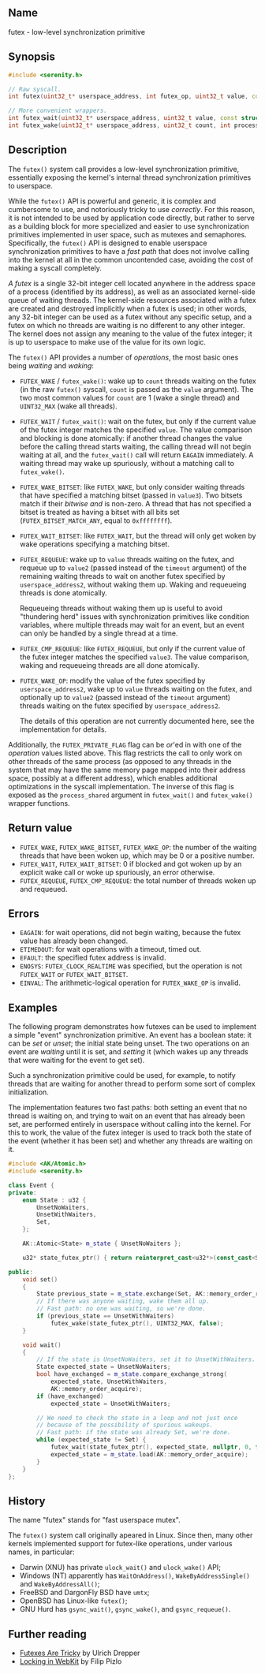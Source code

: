 ## Name

futex - low-level synchronization primitive

## Synopsis

```c++
#include <serenity.h>

// Raw syscall.
int futex(uint32_t* userspace_address, int futex_op, uint32_t value, const struct timespec* timeout, uint32_t* userspace_address2, uint32_t value3);

// More convenient wrappers.
int futex_wait(uint32_t* userspace_address, uint32_t value, const struct timespec* abstime, int clockid, int process_shared);
int futex_wake(uint32_t* userspace_address, uint32_t count, int process_shared);
```

## Description

The `futex()` system call provides a low-level synchronization primitive,
essentially exposing the kernel's internal thread synchronization primitives
to userspace.

While the `futex()` API is powerful and generic, it is complex and cumbersome
to use, and notoriously tricky to use *correctly*. For this reason, it is not
intended to be used by application code directly, but rather to serve as
a building block for more specialized and easier to use synchronization
primitives implemented in user space, such as mutexes and semaphores.
Specifically, the `futex()` API is designed to enable userspace synchronization
primitives to have a *fast path* that does not involve calling into the kernel
at all in the common uncontended case, avoiding the cost of making a syscall
completely.

*A futex* is a single 32-bit integer cell located anywhere in the address space
of a process (identified by its address), as well as an associated kernel-side
queue of waiting threads. The kernel-side resources associated with a futex are
created and destroyed implicitly when a futex is used; in other words, any
32-bit integer can be used as a futex without any specific setup, and a futex
on which no threads are waiting is no different to any other integer. The
kernel does not assign any meaning to the value of the futex integer; it is up
to userspace to make use of the value for its own logic.

The `futex()` API provides a number of *operations*, the most basic ones being
_waiting_ and _waking_:

* `FUTEX_WAKE` / `futex_wake()`: wake up to `count` threads waiting on the
  futex (in the raw `futex()` syscall, `count` is passed as the `value`
  argument). The two most common values for `count` are 1 (wake a single
  thread) and `UINT32_MAX` (wake all threads).
* `FUTEX_WAIT` / `futex_wait()`: wait on the futex, but only if the current
  value of the futex integer matches the specified `value`. The value
  comparison and blocking is done atomically: if another thread changes the
  value before the calling thread starts waiting, the calling thread will not
  begin waiting at all, and the `futex_wait()` call will return `EAGAIN`
  immediately. A waiting thread may wake up spuriously, without a matching call
  to `futex_wake()`.
* `FUTEX_WAKE_BITSET`: like `FUTEX_WAKE`, but only consider waiting threads
  that have specified a matching bitset (passed in `value3`). Two bitsets match
  if their *bitwise and* is non-zero. A thread that has not specified a bitset
  is treated as having a bitset with all bits set (`FUTEX_BITSET_MATCH_ANY`,
  equal to `0xffffffff`).
* `FUTEX_WAIT_BITSET`: like `FUTEX_WAIT`, but the thread will only get woken by
   wake operations specifying a matching bitset.
* `FUTEX_REQUEUE`: wake up to `value` threads waiting on the futex, and requeue
  up to `value2` (passed instead of the `timeout` argument) of the remaining
  waiting threads to wait on another futex specified by `userspace_address2`,
  without waking them up. Waking and requeueing threads is done atomically.

  Requeueing threads without waking them up is useful to avoid "thundering
  herd" issues with synchronization primitives like condition variables, where
  multiple threads may wait for an event, but an event can only be handled by a
  single thread at a time.
* `FUTEX_CMP_REQUEUE`: like `FUTEX_REQUEUE`, but only if the current value of
  the futex integer matches the specified `value3`. The value comparison,
  waking and requeueing threads are all done atomically.
* `FUTEX_WAKE_OP`: modify the value of the futex specified by
  `userspace_address2`, wake up to `value` threads waiting on the futex, and
  optionally up to `value2` (passed instead of the `timeout` argument) threads
  waiting on the futex specified by `userspace_address2`.

  The details of this operation are not currently documented here, see the
  implementation for details.

Additionally, the `FUTEX_PRIVATE_FLAG` flag can be *or*'ed in with one of the
*operation* values listed above. This flag restricts the call to only work on
other threads of the same process (as opposed to any threads in the system that
may have the same memory page mapped into their address space, possibly at a
different address), which enables additional optimizations in the syscall
implementation. The inverse of this flag is exposed as the `process_shared`
argument in `futex_wait()` and `futex_wake()` wrapper functions.

## Return value

* `FUTEX_WAKE`, `FUTEX_WAKE_BITSET`, `FUTEX_WAKE_OP`: the number of the waiting
  threads that have been woken up, which may be 0 or a positive number.
* `FUTEX_WAIT`, `FUTEX_WAIT_BITSET`: 0 if blocked and got woken up by an
  explicit wake call or woke up spuriously, an error otherwise.
* `FUTEX_REQUEUE`, `FUTEX_CMP_REQUEUE`: the total number of threads woken up
  and requeued.

## Errors

* `EAGAIN`: for wait operations, did not begin waiting, because the futex value
   has already been changed.
* `ETIMEDOUT`: for wait operations with a timeout, timed out.
* `EFAULT`: the specified futex address is invalid.
* `ENOSYS`: `FUTEX_CLOCK_REALTIME` was specified, but the operation is not
  `FUTEX_WAIT` or `FUTEX_WAIT_BITSET`.
* `EINVAL`: The arithmetic-logical operation for `FUTEX_WAKE_OP` is invalid.

## Examples

The following program demonstrates how futexes can be used to implement a
simple "event" synchronization primitive. An event has a boolean state: it can
be *set* or *unset*; the initial state being unset. The two operations on an
event are *waiting* until it is set, and *setting* it (which wakes up any
threads that were waiting for the event to get set).

Such a synchronization primitive could be used, for example, to notify threads
that are waiting for another thread to perform some sort of complex
initialization.

The implementation features two fast paths: both setting an event that no
thread is waiting on, and trying to wait on an event that has already been set,
are performed entirely in userspace without calling into the kernel. For this
to work, the value of the futex integer is used to track both the state of the
event (whether it has been set) and whether any threads are waiting on it.

```c++
#include <AK/Atomic.h>
#include <serenity.h>

class Event {
private:
    enum State : u32 {
        UnsetNoWaiters,
        UnsetWithWaiters,
        Set,
    };

    AK::Atomic<State> m_state { UnsetNoWaiters };

    u32* state_futex_ptr() { return reinterpret_cast<u32*>(const_cast<State*>(m_state.ptr())); }

public:
    void set()
    {
        State previous_state = m_state.exchange(Set, AK::memory_order_release);
        // If there was anyone waiting, wake them all up.
        // Fast path: no one was waiting, so we're done.
        if (previous_state == UnsetWithWaiters)
            futex_wake(state_futex_ptr(), UINT32_MAX, false);
    }

    void wait()
    {
        // If the state is UnsetNoWaiters, set it to UnsetWithWaiters.
        State expected_state = UnsetNoWaiters;
        bool have_exchanged = m_state.compare_exchange_strong(
            expected_state, UnsetWithWaiters,
            AK::memory_order_acquire);
        if (have_exchanged)
            expected_state = UnsetWithWaiters;

        // We need to check the state in a loop and not just once
        // because of the possibility of spurious wakeups.
        // Fast path: if the state was already Set, we're done.
        while (expected_state != Set) {
            futex_wait(state_futex_ptr(), expected_state, nullptr, 0, false);
            expected_state = m_state.load(AK::memory_order_acquire);
        }
    }
};
```

## History

The name "futex" stands for "fast userspace mutex".

The `futex()` system call originally apeared in Linux. Since then, many other
kernels implemented support for futex-like operations, under various names, in
particular:
* Darwin (XNU) has private `ulock_wait()` and `ulock_wake()` API;
* Windows (NT) apparently has `WaitOnAddress()`, `WakeByAddressSingle()` and
  `WakeByAddressAll()`;
* FreeBSD and DargonFly BSD have `umtx`;
* OpenBSD has Linux-like `futex()`;
* GNU Hurd has `gsync_wait()`, `gsync_wake()`, and `gsync_requeue()`.

## Further reading

* [Futexes Are Tricky](https://akkadia.org/drepper/futex.pdf) by Ulrich Drepper
* [Locking in WebKit](https://webkit.org/blog/6161/locking-in-webkit/) by Filip Pizlo
